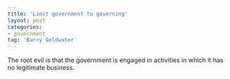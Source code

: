 ```yaml
---
title: 'Limit government to governing'
layout: post
categories:
- government
tag: 'Barry Goldwater'
---
```


The root evil is that the government is engaged in activities in which it has no legitimate business.